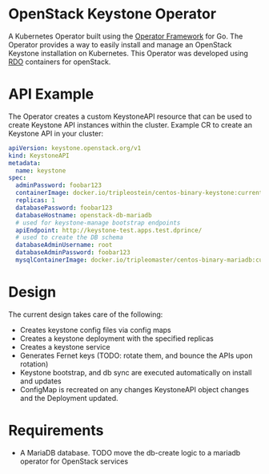# OpenStack Keystone Operator

A Kubernetes Operator built using the [Operator Framework](https://github.com/operator-framework) for Go. The Operator provides a way to easily install and manage an OpenStack Keystone installation
on Kubernetes. This Operator was developed using [RDO](https://www.rdoproject.org/) containers for openStack.

# API Example

The Operator creates a custom KeystoneAPI resource that can be used to create Keystone API
instances within the cluster. Example CR to create an Keystone API in your cluster:

```yaml
apiVersion: keystone.openstack.org/v1
kind: KeystoneAPI
metadata:
  name: keystone
spec:
  adminPassword: foobar123
  containerImage: docker.io/tripleostein/centos-binary-keystone:current-tripleo
  replicas: 1
  databasePassword: foobar123
  databaseHostname: openstack-db-mariadb
  # used for keystone-manage bootstrap endpoints
  apiEndpoint: http://keystone-test.apps.test.dprince/
  # used to create the DB schema
  databaseAdminUsername: root
  databaseAdminPassword: foobar123
  mysqlContainerImage: docker.io/tripleomaster/centos-binary-mariadb:current-tripleo
``` 

# Design
The current design takes care of the following:

- Creates keystone config files via config maps
- Creates a keystone deployment with the specified replicas
- Creates a keystone service
- Generates Fernet keys (TODO: rotate them, and bounce the APIs upon rotation)
- Keystone bootstrap, and db sync are executed automatically on install and updates
- ConfigMap is recreated on any changes KeystoneAPI object changes and the Deployment updated.

# Requirements

- A MariaDB database. TODO move the db-create logic to a mariadb operator for OpenStack services

